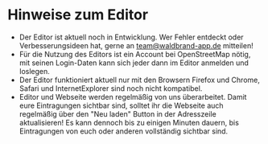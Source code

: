 # Hinweise zum Editor
- Der Editor ist aktuell noch in Entwicklung. Wer Fehler entdeckt oder Verbesserungsideen hat, gerne an team@waldbrand-app.de mitteilen!
- Für die Nutzung des Editors ist ein Account bei OpenStreetMap nötig, mit seinen Login-Daten kann sich jeder dann im Editor anmelden und loslegen.
- Der Editor funktioniert aktuell nur mit den Browsern Firefox und Chrome, Safari und InternetExplorer sind noch nicht kompatibel.
- Editor und Webseite werden regelmäßig von uns überarbeitet. Damit eure Eintragungen sichtbar sind, solltet ihr die Webseite auch regelmäßig über den "Neu laden" Button in der Adresszeile aktualisieren! Es kann dennoch
bis zu einigen Minuten dauern, bis Eintragungen von euch oder anderen vollständig sichtbar sind.